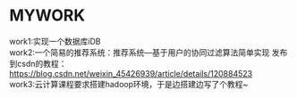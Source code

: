 # MYWORK

work1:实现一个数据库iDB  
work2:一个简易的推荐系统：推荐系统—基于用户的协同过滤算法简单实现  发布到csdn的教程：https://blog.csdn.net/weixin_45426939/article/details/120884523  
work3:云计算课程要求搭建hadoop环境，于是边搭建边写了个教程~ 
